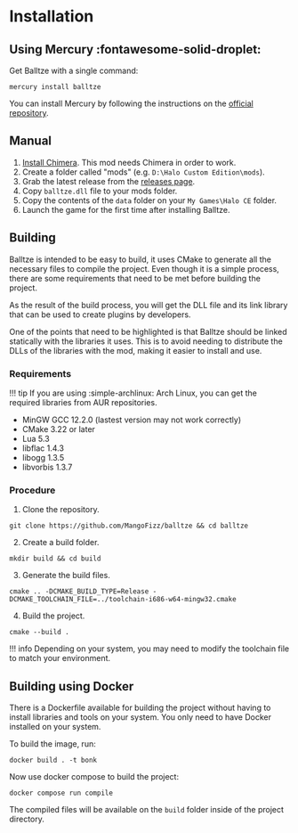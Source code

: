 # Installation

## Using Mercury :fontawesome-solid-droplet:
Get Balltze with a single command:
```
mercury install balltze
```

You can install Mercury by following the instructions on the [official repository](https://github.com/Sledmine/Mercury).

## Manual
1. [Install Chimera](https://github.com/SnowyMouse/chimera#installation). This mod needs Chimera in order to work.
2. Create a folder called "mods" (e.g. `D:\Halo Custom Edition\mods`).
3. Grab the latest release from the [releases page](https://github.com/MangoFizz/balltze/releases/latest).
4. Copy `balltze.dll` file to your mods folder.
5. Copy the contents of the `data` folder on your `My Games\Halo CE` folder.
6. Launch the game for the first time after installing Balltze.

## Building

Balltze is intended to be easy to build, it uses CMake to generate all the necessary files to compile the project. Even though it is a simple process, there are some requirements that need to be met before building the project.

As the result of the build process, you will get the DLL file and its link library that can be used to create
plugins by developers.

One of the points that need to be highlighted is that Balltze should be linked statically with the libraries it uses. This is to avoid needing to distribute the DLLs of the libraries with the mod, making it easier to install and use.

### Requirements

!!! tip
    If you are using :simple-archlinux: Arch Linux, you can get the required libraries from AUR repositories.

- MinGW GCC 12.2.0 (lastest version may not work correctly)
- CMake 3.22 or later
- Lua 5.3
- libflac 1.4.3
- libogg 1.3.5 
- libvorbis 1.3.7 

### Procedure

1. Clone the repository.
```
git clone https://github.com/MangoFizz/balltze && cd balltze
```
2. Create a build folder.
```
mkdir build && cd build
```
3. Generate the build files.
```
cmake .. -DCMAKE_BUILD_TYPE=Release -DCMAKE_TOOLCHAIN_FILE=../toolchain-i686-w64-mingw32.cmake
```
4. Build the project.
```
cmake --build .
```

!!! info
    Depending on your system, you may need to modify the toolchain file to match your 
    environment.

## Building using Docker
There is a Dockerfile available for building the project without having to install libraries and
tools on your system. You only need to have Docker installed on your system.

To build the image, run:
```
docker build . -t bonk
```
Now use docker compose to build the project:
```
docker compose run compile
```
The compiled files will be available on the `build` folder inside of the project directory.

